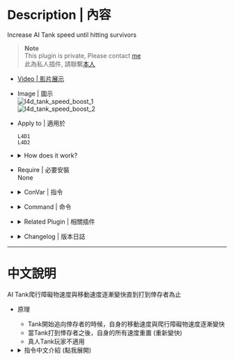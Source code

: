 # Description | 內容
Increase AI Tank speed until hitting survivors

> __Note__ <br/>
This plugin is private, Please contact [me](https://github.com/fbef0102/Game-Private_Plugin#私人插件列表-private-plugins-list)<br/>
此為私人插件, 請聯繫[本人](https://github.com/fbef0102/Game-Private_Plugin#私人插件列表-private-plugins-list)

* [Video | 影片展示](https://youtu.be/qQEAqHX2v4I)

* Image | 圖示
	<br/>![l4d_tank_speed_boost_1](image/l4d_tank_speed_boost_1.gif)
	<br/>![l4d_tank_speed_boost_2](image/l4d_tank_speed_boost_2.gif)

* Apply to | 適用於
	```
	L4D1
	L4D2
	```

* <details><summary>How does it work?</summary>

	* Increase Tank movement speed
	* Increase Tank climb over the obstacle speed
	* Reset all speed when hit survivors (Re-increase speed)
	* Does not apply to Human Tank Player
</details>

* Require | 必要安裝
<br/>None

* <details><summary>ConVar | 指令</summary>

	* cfg/sourcemod/l4d_tank_speed_boost.cfg
		```php
		// Time interval to increase the tank movement & animation speed. (0=off)
		l4d_tank_speed_boost_interval "2.5"

		// If 1, Increase the tank movement speed each time passed
		l4d_tank_speed_boost_move_enable "1"

		// Tank movement default speed
		l4d_tank_speed_boost_move_start "1.2"

		// How much value to the tank movement speed
		l4d_tank_speed_boost_move_add "0.05"

		// Maximum tank movement speed
		l4d_tank_speed_boost_move_max "2.50"

		// If 1, Increase the tank animation speed each time passed
		l4d_tank_speed_boost_anim_enable "1"

		// Tank animation default speed
		l4d_tank_speed_boost_anim_start "2.0"

		// How much value to add to the tank animation speed
		l4d_tank_speed_boost_anim_add "0.05"

		// Maximum tank animation speed
		l4d_tank_speed_boost_anim_max "2.50"

		// Reset tank movement & animation speed when 1=Hurt survior by punch, 2=Hurt survior by rock, 3=Both
		l4d_tank_speed_boost_reset "1"
		```
</details>

* <details><summary>Command | 命令</summary>
	
	None
</details>

* <details><summary>Related Plugin | 相關插件</summary>

	1. [skip_tank_taunt](https://github.com/fbef0102/Game-Private_Plugin/tree/main/skip_tank_taunt): Skip Tank Victory + Speed up Obstacle animation playback version
		* Tank爬行障礙物速度變快 + 略過咆哮勝利動畫

	2. [l4d_tankAttackOnSpawn](https://github.com/fbef0102/L4D1_2-Plugins/tree/master/l4d_tankAttackOnSpawn): Forces AI tank to leave stasis and attack while spawn in coop.
		* 戰役模式之下Tank會主動前往攻擊倖存者而非待在原地等
</details>

* <details><summary>Changelog | 版本日誌</summary>

	* v1.8 (2024-4-7)
	* v1.7 (2024-2-15)
		* Update cvars

	* v1.6 (2024-2-12)
		* Fixed not working

	* v1.5
		* Initial Release
</details>

- - - -
# 中文說明
AI Tank爬行障礙物速度與移動速度逐漸變快直到打到倖存者為止 

* 原理
	* Tank開始追向倖存者的時候，自身的移動速度與爬行障礙物速度逐漸變快
	* 當Tank打到倖存者之後，自身的所有速度重置 (重新變快)
	* 真人Tank玩家不適用

* <details><summary>指令中文介紹 (點我展開)</summary>

	* cfg/sourcemod/l4d_tank_speed_boost.cfg
		```php
		// 每過一段時間增加AI Tank的移動與爬行障礙物速度 (0=關閉此插件)
		l4d_tank_speed_boost_interval "2.5"

		// 為1時，每過一段時間增加AI Tank的移動速度
		l4d_tank_speed_boost_move_enable "1"

		// AI Tank的預設移動速度
		l4d_tank_speed_boost_move_start "1.2"

		// 每次增加的移動速度 (0=不增加移動速度)
		l4d_tank_speed_boost_move_add "0.05"

		// 最大移動速度
		l4d_tank_speed_boost_move_max "2.50"

		// 為1時，每過一段時間增加AI Tank的爬行障礙物速度
		l4d_tank_speed_boost_anim_enable "1"

		// AI Tank的預設爬行障礙物速度
		l4d_tank_speed_boost_anim_start "2.0"

		// 每次增加的爬行障礙物速度 (0=不增加爬行障礙物速度)
		l4d_tank_speed_boost_anim_add "0.05"

		// 最大爬行障礙物速度
		l4d_tank_speed_boost_anim_max "2.50"

		// 當Tank傷害到倖存者之後，自身的所有速度重置，1=拳頭打中倖存者時, 2=石頭擊中倖存者時, 3=兩者皆是.
		l4d_tank_speed_boost_reset "1"
		```
</details>
